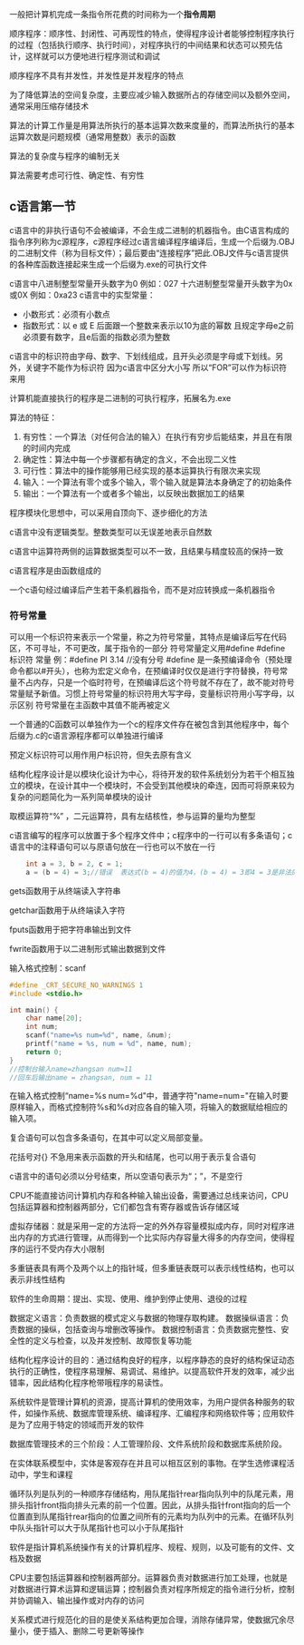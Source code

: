 一般把计算机完成一条指令所花费的时间称为一个**指令周期**

顺序程序：顺序性、封闭性、可再现性的特点，使得程序设计者能够控制程序执行的过程（包括执行顺序、执行时间），对程序执行的中间结果和状态可以预先估计，这样就可以方便地进行程序测试和调试

顺序程序不具有并发性，并发性是并发程序的特点

为了降低算法的空间复杂度，主要应减少输入数据所占的存储空间以及额外空间，通常采用压缩存储技术

算法的计算工作量是用算法所执行的基本运算次数来度量的，而算法所执行的基本运算次数是问题规模（通常用整数）表示的函数

算法的复杂度与程序的编制无关

算法需要考虑可行性、确定性、有穷性

## c语言第一节

c语言中的非执行语句不会被编译，不会生成二进制的机器指令。由C语言构成的指令序列称为c源程序，c源程序经过c语言编译程序编译后，生成一个后缀为.OBJ的二进制文件（称为目标文件）；最后要由“连接程序”把此.OBJ文件与c语言提供的各种库函数连接起来生成一个后缀为.exe的可执行文件

c语言中八进制整型常量开头数字为0   例如：027
十六进制整型常量开头数字为0x或0X  例如：0xa23
c语言中的实型常量：
- 小数形式：必须有小数点
- 指数形式：以 e 或 E 后面跟一个整数来表示以10为底的幂数 且规定字母e之前必须要有数字，且e后面的指数必须为整数

c语言中的标识符由字母、数字、下划线组成，且开头必须是字母或下划线。另外，关键字不能作为标识符   因为c语言中区分大小写  所以“FOR”可以作为标识符来用

计算机能直接执行的程序是二进制的可执行程序，拓展名为.exe

算法的特征：
1. 有穷性：一个算法（对任何合法的输入）在执行有穷步后能结束，并且在有限的时间内完成
2. 确定性：算法中每一个步骤都有确定的含义，不会出现二义性
3. 可行性：算法中的操作能够用已经实现的基本运算执行有限次来实现
4. 输入：一个算法有零个或多个输入，零个输入就是算法本身确定了的初始条件
5. 输出：一个算法有一个或者多个输出，以反映出数据加工的结果

程序模块化思想中，可以采用自顶向下、逐步细化的方法

c语言中没有逻辑类型。整数类型可以无误差地表示自然数

c语言中运算符两侧的运算数据类型可以不一致，且结果与精度较高的保持一致

c语言程序是由函数组成的

一个c语句经过编译后产生若干条机器指令，而不是对应转换成一条机器指令

### 符号常量
可以用一个标识符来表示一个常量，称之为符号常量，其特点是编译后写在代码区，不可寻址，不可更改，属于指令的一部分
符号常量定义用#define
#define 标识符 常量
例：#define PI 3.14   //没有分号
#define 是一条预编译命令（预处理命令都以#开头），也称为宏定义命令，在预编译时仅仅是进行字符替换，符号常量不占内存，只是一个临时符号，在预编译后这个符号就不存在了，故不能对符号常量赋予新值。习惯上符号常量的标识符用大写字母，变量标识符用小写字母，以示区别
符号常量在主函数中其值不能再被定义

一个普通的C函数可以单独作为一个c的程序文件存在被包含到其他程序中，每个后缀为.c的c语言源程序都可以单独进行编译

预定义标识符可以用作用户标识符，但失去原有含义

结构化程序设计是以模块化设计为中心，将待开发的软件系统划分为若干个相互独立的模块，在设计其中一个模块时，不会受到其他模块的牵连，因而可将原来较为复杂的问题简化为一系列简单模块的设计

取模运算符“%” ，二元运算符，具有左结核性，参与运算的量均为整型

c语言编写的程序可以放置于多个程序文件中；c程序中的一行可以有多条语句；c语言中的注释语句可以与原语句放在一行也可以不放在一行

~~~c
	int a = 3, b = 2, c = 1;
	a = (b = 4) = 3;//错误  表达式(b = 4)的值为4，(b = 4) = 3即4 = 3是非法的，赋值运算中不能将常量赋值给另一个常量
~~~



gets函数用于从终端读入字符串

getchar函数用于从终端读入字符

fputs函数用于把字符串输出到文件

fwrite函数用于以二进制形式输出数据到文件

输入格式控制：scanf
~~~c
#define _CRT_SECURE_NO_WARNINGS 1
#include <stdio.h>

int main() {
	char name[20];
	int num;
	scanf("name=%s num=%d", name, &num);
	printf("name = %s, num = %d", name, num);
	return 0;
}
//控制台输入name=zhangsan num=11
//回车后输出name = zhangsan, num = 11
~~~
在输入格式控制“name=%s num=%d"中，普通字符"name=num="在输入时要原样输入，而格式控制符%s和%d对应各自的输入项，将输入的数据赋给相应的输入项。

复合语句可以包含多条语句，在其中可以定义局部变量。

花括号对{} 不急用来表示函数的开头和结尾，也可以用于表示复合语句

c语言中的语句必须以分号结束，所以空语句表示为“；”，不是空行

CPU不能直接访问计算机内存和各种输入输出设备，需要通过总线来访问，CPU包括运算器和控制器两部分，它们都包含有寄存器或告诉存储区域

虚拟存储器：就是采用一定的方法将一定的外外存容量模拟成内存，同时对程序进出内存的方式进行管理，从而得到一个比实际内存容量大得多的内存空间，使得程序的运行不受内存大小限制

多重链表具有两个及两个以上的指针域，但多重链表既可以表示线性结构，也可以表示非线性结构

软件的生命周期：提出、实现、使用、维护到停止使用、退役的过程

数据定义语言：负责数据的模式定义与数据的物理存取构建。
数据操纵语言：负责数据的操纵，包括查询与增删改等操作。
数据控制语言：负责数据完整性、安全性的定义与检查，以及并发控制、故障恢复等功能

结构化程序设计的目的：通过结构良好的程序，以程序静态的良好的结构保证动态执行的正确性，使程序易理解、易调试、易维护。以提高软件开发的效率，减少出错率，因此结构化程序枪带哦程序的易读性。

系统软件是管理计算机的资源，提高计算机的使用效率，为用户提供各种服务的软件，如操作系统、数据库管理系统、编译程序、汇编程序和网络软件等；应用软件是为了应用于特定的领域而开发的软件

数据库管理技术的三个阶段：人工管理阶段、文件系统阶段和数据库系统阶段。

在实体联系模型中，实体是客观存在并且可以相互区别的事物。在学生选修课程活动中，学生和课程

循环队列是队列的一种顺序存储结构，用队尾指针rear指向队列中的队尾元素，用排头指针front指向排头元素的前一个位置。因此，从排头指针front指向的后一个位置直到队尾指针rear指向的位置之间所有的元素均为队列中的元素。在循环队列中队头指针可以大于队尾指针也可以小于队尾指针

软件是指计算机系统操作有关的计算机程序、规程、规则，以及可能有的文件、文档及数据

CPU主要包括运算器和控制器两部分。运算器负责对数据进行加工处理，也就是对数据进行算术运算和逻辑运算；控制器负责对程序所规定的指令进行分析，控制并协调输入、输出操作或对内存的访问

关系模式进行规范化的目的是使关系结构更加合理，消除存储异常，使数据冗余尽量小，便于插入、删除二号更新等操作







